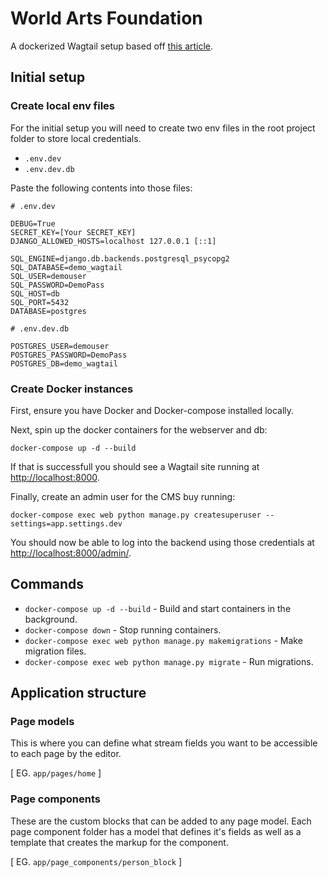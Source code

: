 # World Arts Foundation

A dockerized Wagtail setup based off [this article](https://www.phooky.com/blog/dockerize-wagtail-postgresql-as-a-development-environment/).

## Initial setup

### Create local env files
For the initial setup you will need to create two env files in the root project folder to store local credentials.
- `.env.dev`
- `.env.dev.db`

Paste the following contents into those files:
```
# .env.dev

DEBUG=True
SECRET_KEY=[Your SECRET_KEY]
DJANGO_ALLOWED_HOSTS=localhost 127.0.0.1 [::1]

SQL_ENGINE=django.db.backends.postgresql_psycopg2
SQL_DATABASE=demo_wagtail
SQL_USER=demouser
SQL_PASSWORD=DemoPass
SQL_HOST=db
SQL_PORT=5432
DATABASE=postgres
```

```
# .env.dev.db

POSTGRES_USER=demouser
POSTGRES_PASSWORD=DemoPass
POSTGRES_DB=demo_wagtail
```

### Create Docker instances
First, ensure you have Docker and Docker-compose installed locally.

Next, spin up the docker containers for the webserver and db:
```
docker-compose up -d --build
``` 
If that is successfull you should see a Wagtail site running at [http://localhost:8000](http://localhost:8000).

Finally, create an admin user for the CMS buy running:
```
docker-compose exec web python manage.py createsuperuser --settings=app.settings.dev
```

You should now be able to log into the backend using those credentials at [http://localhost:8000/admin/](http://localhost:8000/admin/).

## Commands
- `docker-compose up -d --build` - Build and start containers in the background.
- `docker-compose down` - Stop running containers.
- `docker-compose exec web python manage.py makemigrations` - Make migration files.
- `docker-compose exec web python manage.py migrate` - Run migrations.

## Application structure

### Page models
This is where you can define what stream fields you want to be accessible to each page by the editor.

[ EG. `app/pages/home` ]

### Page components
These are the custom blocks that can be added to any page model. Each page component folder has a model that defines it's fields as well as a template that creates the markup for the component.

[ EG. `app/page_components/person_block` ]

